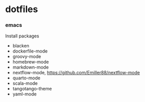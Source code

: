# dotfiles

### emacs

Install packages
* blacken
* dockerfile-mode
* groovy-mode
* homebrew-mode
* markdown-mode
* nextflow-mode, https://github.com/Emiller88/nextflow-mode
* quarto-mode
* scala-mode
* tangotango-theme
* yaml-mode
